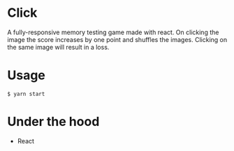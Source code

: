# Click
A fully-responsive memory testing game made with react. On clicking the image the score increases by one point and shuffles the images. Clicking on the same image will result in a loss.

# Usage

    $ yarn start
    
 # Under the hood
 * React
